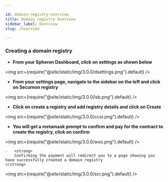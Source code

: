 ```yaml
---

id: domain-registry-overview
title: Domain registry Overview
sidebar_label: Overview
slug: /overview

---
```

### Creating a domain registry

-   <strong>
            From your Spheron Dashboard, click on settings as shown below
    </strong>

<img src={require("@site/static/img/3.0.0/dsettings.png").default} />


-   <strong>
        From your settings page, navigate to the sidebar on the left and click on  Secureon registry
    </strong>

<img src={require("@site/static/img/3.0.0/lsb.png").default} />

-   <strong>
        Click on create a registry and add registry details and click on Create
    </strong>

<img src={require("@site/static/img/3.0.0/ccsr.png").default} />

-   <strong>
        You will get a metamask prompt to confirm and pay for the contract to create the registry, click on confirm
    </strong>

<img src={require("@site/static/img/3.0.0/wso.png").default} />

    -   <strong>
        Confirming the payment will redirect you to a page showing you have successfully created a domain registry
    </strong>

<img src={require("@site/static/img/3.0.0/scr.png").default} />
